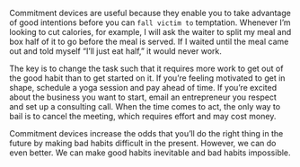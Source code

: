 Commitment devices are useful because they enable you to take
advantage of good intentions before you can `fall victim to` temptation.
Whenever I’m looking to cut calories, for example, I will ask the waiter
to split my meal and box half of it to go before the meal is served. If I
waited until the meal came out and told myself “I’ll just eat half,” it
would never work.

The key is to change the task such that it requires more work to get
out of the good habit than to get started on it. If you’re feeling
motivated to get in shape, schedule a yoga session and pay ahead of
time. If you’re excited about the business you want to start, email an
entrepreneur you respect and set up a consulting call. When the time
comes to act, the only way to bail is to cancel the meeting, which
requires effort and may cost money.

Commitment devices increase the odds that you’ll do the right thing
in the future by making bad habits difficult in the present. However,
we can do even better. We can make good habits inevitable and bad
habits impossible.